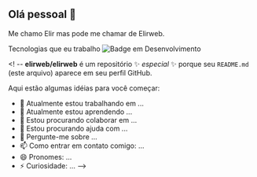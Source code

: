 ## Olá pessoal 👋
Me chamo Elir mas pode me chamar de Elirweb.

Tecnologias que eu trabalho
![Badge em Desenvolvimento](http://img.shields.io/static/v1?label=C#&message=ElirWeb%20EM%20DESENVOLVIMENTO&color=GREEN&style=for-the-badge)

<! --
**elirweb/elirweb** é um repositório ✨ _especial_ ✨ porque seu `README.md` (este arquivo) aparece em seu perfil GitHub.

Aqui estão algumas idéias para você começar:

- 🔭 Atualmente estou trabalhando em ...
- 🌱 Atualmente estou aprendendo ...
- 👯 Estou procurando colaborar em ...
- 🤔 Estou procurando ajuda com ...
- 💬 Pergunte-me sobre ...
- 📫 Como entrar em contato comigo: ...
- 😄 Pronomes: ...
- ⚡ Curiosidade: ...
-->
